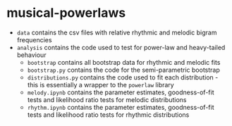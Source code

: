 # musical-powerlaws

- `data` contains the csv files with relative rhythmic and melodic bigram frequencies 
- `analysis` contains the code used to test for power-law and heavy-tailed behaviour
  - `bootstrap` contains all bootstrap data for rhythmic and melodic fits
  - `bootstrap.py` contains the code for the semi-parametric bootstrap
  - `distributions.py` contains the code used to fit each distribution - this is essentially a wrapper to the `powerlaw` library
  - `melody.ipynb` contains the parameter estimates, goodness-of-fit tests and likelihood ratio tests for melodic distributions
  - `rhythm.ipynb` contains the parameter estimates, goodness-of-fit tests and likelihood ratio tests for rhythmic distributions
